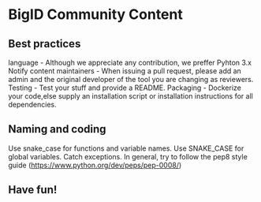 # BigID Community Content

## Best practices
language - Although we appreciate any contribution, we preffer Pyhton 3.x
Notify content maintainers - When issuing a pull request, please add an admin and the original developer of the tool you are changing as reviewers.
Testing - Test your stuff and provide a README.
Packaging - Dockerize your code,else supply an installation script or installation instructions for all dependencies.

## Naming and coding
Use snake_case for functions and variable names. 
Use SNAKE_CASE for global variables.
Catch exceptions.
In general, try to follow the pep8 style guide (https://www.python.org/dev/peps/pep-0008/)


## Have fun!
